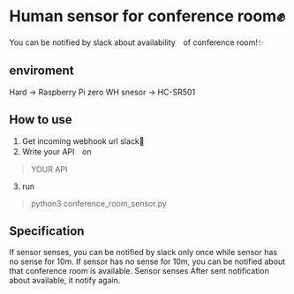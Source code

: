 # Human sensor for conference room✊
You can be notified by slack about availability　of conference room!✨
## enviroment
Hard -> Raspberry Pi zero WH
snesor -> HC-SR501
## How to use
1. Get incoming webhook url slack📩
2. Write your API　on 
> YOUR API
3. run
> python3 conference_room_sensor.py
## Specification
If sensor senses, you can be notified by slack only once while sensor has no sense for 10m.
If sensor has no sense for 10m, you can be notified about that conference room is available.
Sensor senses After sent notification about available, it notify again.
